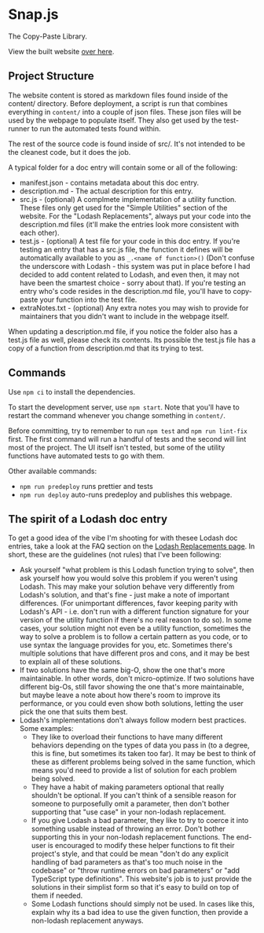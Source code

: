 # Snap.js

The Copy-Paste Library.

View the built website [over here](https://thescottyjam.github.io/snap.js/#!/nolodash).

## Project Structure

The website content is stored as markdown files found inside of the content/ directory. Before deployment, a script is run that combines everything in `content/` into a couple of json files. These json files will be used by the webpage to populate itself. They also get used by the test-runner to run the automated tests found within.

The rest of the source code is found inside of src/. It's not intended to be the cleanest code, but it does the job.

A typical folder for a doc entry will contain some or all of the following:
* manifest.json - contains metadata about this doc entry.
* description.md - The actual description for this entry.
* src.js - (optional) A complmete implementation of a utility function. These files only get used for the "Simple Utilities" section of the website. For the "Lodash Replacements", always put your code into the description.md files (it'll make the entries look more consistent with each other).
* test.js - (optional) A test file for your code in this doc entry. If you're testing an entry that has a src.js file, the function it defines will be automatically available to you as `_.<name of function>()` (Don't confuse the underscore with Lodash - this system was put in place before I had decided to add content related to Lodash, and even then, it may not have been the smartest choice - sorry about that). If you're testing an entry who's code resides in the description.md file, you'll have to copy-paste your function into the test file.
* extraNotes.txt - (optional) Any extra notes you may wish to provide for maintainers that you didn't want to include in the webpage itself.

When updating a description.md file, if you notice the folder also has a test.js file as well, please check its contents. Its possible the test.js file has a copy of a function from description.md that its trying to test.

## Commands

Use `npm ci` to install the dependencies.

To start the development server, use `npm start`. Note that you'll have to restart the command whenever you change something in `content/`.

Before committing, try to remember to run `npm test` and `npm run lint-fix` first. The first command will run a handful of tests and the second will lint most of the project. The UI itself isn't tested, but some of the utility functions have automated tests to go with them.

Other available commands:

- `npm run predeploy` runs prettier and tests
- `npm run deploy` auto-runs predeploy and publishes this webpage.

## The spirit of a Lodash doc entry

To get a good idea of the vibe I'm shooting for with thesee Lodash doc entries, take a look at the FAQ section on the [Lodash Replacements page](https://thescottyjam.github.io/snap.js/#!/nolodash). In short, these are the guidelines (not rules) that I've been following:

* Ask yourself "what problem is this Lodash function trying to solve", then ask yourself how you would solve this problem if you weren't using Lodash. This may make your solution behave very differently from Lodash's solution, and that's fine - just make a note of important differences. (For unimportant differences, favor keeping parity with Lodash's API - i.e. don't run with a different function signature for your version of the utility function if there's no real reason to do so). In some cases, your solution might not even be a utility function, sometimes the way to solve a problem is to follow a certain pattern as you code, or to use syntax the language provides for you, etc. Sometimes there's multiple solutions that have different pros and cons, and it may be best to explain all of these solutions.
* If two solutions have the same big-O, show the one that's more maintainable. In other words, don't micro-optimize. If two solutions have different big-Os, still favor showing the one that's more maintainable, but maybe leave a note about how there's room to improve its performance, or you could even show both solutions, letting the user pick the one that suits them best.
* Lodash's implementations don't always follow modern best practices. Some examples:
  * They like to overload their functions to have many different behaviors depending on the types of data you pass in (to a degree, this is fine, but sometimes its taken too far). It may be best to think of these as different problems being solved in the same function, which means you'd need to provide a list of solution for each problem being solved.
  * They have a habit of making parameters optional that really shouldn't be optional. If you can't think of a sensible reason for someone to purposefully omit a parameter, then don't bother supporting that "use case" in your non-lodash replacement.
  * If you give Lodash a bad parameter, they like to try to coerce it into something usable instead of throwing an error. Don't bother supporting this in your non-lodash replacement functions. The end-user is encouraged to modify these helper functions to fit their project's style, and that could be mean "don't do any explicit handling of bad parameters as that's too much noise in the codebase" or "throw runtime errors on bad parameters" or "add TypeScript type definitions". This website's job is to just provide the solutions in their simplist form so that it's easy to build on top of them if needed.
  * Some Lodash functions should simply not be used. In cases like this, explain why its a bad idea to use the given function, then provide a non-lodash replacement anyways.
